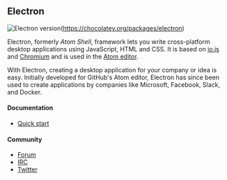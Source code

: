 ## Electron
![Electron version](https://img.shields.io/chocolatey/v/electron?color=green&label=electron)(https://chocolatey.org/packages/electron)

Electron, formerly _Atom Shell_, framework lets you write cross-platform desktop applications using JavaScript, HTML and CSS. It is based on [io.js](https://chocolatey.org/packages/io.js) and [Chromium](https://chocolatey.org/packages/chromium) and is used in the [Atom editor](https://chocolatey.org/packages/atom).

With Electron, creating a desktop application for your company or idea is easy. Initially developed for GitHub's Atom editor, Electron has since been used to create applications by companies like Microsoft, Facebook, Slack, and Docker.

#### Documentation
* [Quick start](https://github.com/electron/electron/blob/master/docs/tutorial/quick-start.md)

#### Community
* [Forum](https://discuss.atom.io/c/electron)
* [IRC](http://webchat.freenode.net/?nick=username..%26channels=%23atom-shell%26prompt=1)
* [Twitter](https://twitter.com/electronjs)